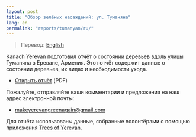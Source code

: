```yaml
---
layout: post
title: "Обзор зелёных насаждений: ул. Туманяна"
lang: en
permalink: "reports/tumanyan/ru/"
---
```

> Перевод: [English](../)

Kanach Yerevan подготовил отчёт о состоянии деревьев вдоль улицы Туманяна в Ереване, Армения.
Этот отчёт содержит данные о состоянии деревьев, их видах и необходимости ухода.

- [Открыть отчёт][1] (PDF)

Пожалуйте, отправляйте ваши комментарии и предложения на наш адрес электронной почты:

- <makeyerevangreenagain@gmail.com>

Для отчёта использованы данные, собранные волонтёрами с помощью приложения [Trees of Yerevan][2].

[1]: ../Kanach%20Report%20Tumanyan%20street.pdf
[2]: https://yerevan.treemaps.app/map?q=addr:%22Tumanyan%20street%22
